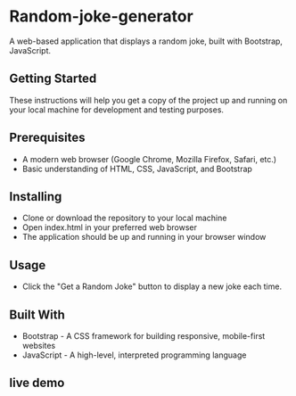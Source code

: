 # Random-joke-generator
A web-based application that displays a random joke, built with Bootstrap, JavaScript.

## Getting Started
These instructions will help you get a copy of the project up and running on your local machine for development and testing purposes.

## Prerequisites
- A modern web browser (Google Chrome, Mozilla Firefox, Safari, etc.)
- Basic understanding of HTML, CSS, JavaScript, and Bootstrap

## Installing
- Clone or download the repository to your local machine
- Open index.html in your preferred web browser
- The application should be up and running in your browser window

## Usage
- Click the "Get a Random Joke" button to display a new joke each time.

## Built With
- Bootstrap - A CSS framework for building responsive, mobile-first websites
- JavaScript - A high-level, interpreted programming language

## live demo

